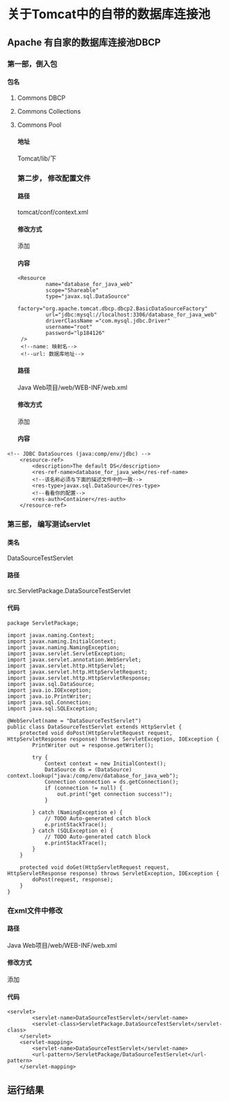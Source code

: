 # 关于Tomcat中的自带的数据库连接池

## Apache 有自家的数据库连接池DBCP

### 第一部，倒入包

#### 包名

1. Commons DBCP
2. Commons Collections
3. Commons Pool
   #### 地址

   Tomcat/lib/下
   ### 第二步， 修改配置文件

   #### 路径

   tomcat/conf/context.xml
   #### 修改方式

   添加
   #### 内容

   ```
   <Resource
            name="database_for_java_web"
            scope="Shareable"
            type="javax.sql.DataSource"
            factory="org.apache.tomcat.dbcp.dbcp2.BasicDataSourceFactory"
            url="jdbc:mysql://localhost:3306/database_for_java_web"
            driverClassName ="com.mysql.jdbc.Driver"
            username="root"
            password="lp184126"
    />
    <!--name: 映射名-->
    <!--url: 数据库地址-->
   ```

   #### 路径

   Java Web项目/web/WEB-INF/web.xml
   #### 修改方式

   添加
   #### 内容

```
<!-- JDBC DataSources (java:comp/env/jdbc) -->
    <resource-ref>
        <description>The default DS</description>
        <res-ref-name>database_for_java_web</res-ref-name>
        <!--该名称必须与下面的描述文件中的一致-->
        <res-type>javax.sql.DataSource</res-type>
        <!--看看你的配置-->
        <res-auth>Container</res-auth>
    </resource-ref>
```

### 第三部， 编写测试servlet

#### 类名

DataSourceTestServlet

#### 路径

src.ServletPackage.DataSourceTestServlet

#### 代码

```
package ServletPackage;

import javax.naming.Context;
import javax.naming.InitialContext;
import javax.naming.NamingException;
import javax.servlet.ServletException;
import javax.servlet.annotation.WebServlet;
import javax.servlet.http.HttpServlet;
import javax.servlet.http.HttpServletRequest;
import javax.servlet.http.HttpServletResponse;
import javax.sql.DataSource;
import java.io.IOException;
import java.io.PrintWriter;
import java.sql.Connection;
import java.sql.SQLException;

@WebServlet(name = "DataSourceTestServlet")
public class DataSourceTestServlet extends HttpServlet {
    protected void doPost(HttpServletRequest request, HttpServletResponse response) throws ServletException, IOException {
        PrintWriter out = response.getWriter();

        try {
            Context context = new InitialContext();
            DataSource ds = (DataSource) context.lookup("java:/comp/env/database_for_java_web");
            Connection connection = ds.getConnection();
            if (connection != null) {
                out.print("get connection success!");
            }

        } catch (NamingException e) {
            // TODO Auto-generated catch block
            e.printStackTrace();
        } catch (SQLException e) {
            // TODO Auto-generated catch block
            e.printStackTrace();
        }
    }

    protected void doGet(HttpServletRequest request, HttpServletResponse response) throws ServletException, IOException {
        doPost(request, response);
    }
}
```

### 在xml文件中修改

#### 路径

Java Web项目/web/WEB-INF/web.xml

#### 修改方式

添加

#### 代码

```
<servlet>
        <servlet-name>DataSourceTestServlet</servlet-name>
        <servlet-class>ServletPackage.DataSourceTestServlet</servlet-class>
    </servlet>
    <servlet-mapping>
        <servlet-name>DataSourceTestServlet</servlet-name>
        <url-pattern>/ServletPackage/DataSourceTestServlet</url-pattern>
    </servlet-mapping>
```

## 运行结果



